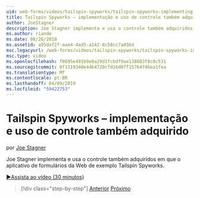 ```yaml
---
uid: web-forms/videos/tailspin-spyworks/tailspin-spyworks-implementing-and-using-the-also-purchased-control
title: Tailspin Spyworks – implementação e uso de controle também adquirido | Microsoft Docs
author: JoeStagner
description: Joe Stagner implementa e usa o controle também adquiridos no aplicativo de formulários da Web de exemplo Tailspin Spyworks.
ms.author: riande
ms.date: 08/26/2010
ms.assetid: a95daf2f-aae4-4ad5-a142-8c58cc7a056d
msc.legacyurl: /web-forms/videos/tailspin-spyworks/tailspin-spyworks-implementing-and-using-the-also-purchased-control
msc.type: video
ms.openlocfilehash: f0695e491b9e8a29d1fcbdf9ae138083f8c0c531
ms.sourcegitcommit: 0f1119340e4464720cfd16d0ff15764746ea1fea
ms.translationtype: MT
ms.contentlocale: pt-BR
ms.lasthandoff: 04/09/2019
ms.locfileid: "59422753"
---
```

# <a name="tailspin-spyworks---implementing-and-using-the-also-purchased-control"></a>Tailspin Spyworks – implementação e uso de controle também adquirido

por [Joe Stagner](https://github.com/JoeStagner)

Joe Stagner implementa e usa o controle também adquiridos em que o aplicativo de formulários da Web de exemplo Tailspin Spyworks.

[&#9654;Assista ao vídeo (30 minutos)](https://channel9.msdn.com/Blogs/ASP-NET-Site-Videos/tailspin-spyworks-implementing-and-using-the-also-purchased-control)

> [!div class="step-by-step"]
> [Anterior](tailspin-spyworks-creating-and-using-the-popular-products-control.md)
> [Próximo](tailspin-spyworks-intro-ui-and-edm.md)
